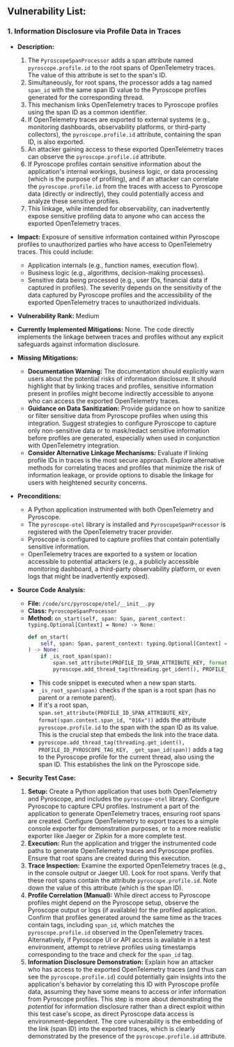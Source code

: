 ## Vulnerability List:

### 1. Information Disclosure via Profile Data in Traces

- **Description:**
    1. The `PyroscopeSpanProcessor` adds a span attribute named `pyroscope.profile.id` to the root spans of OpenTelemetry traces. The value of this attribute is set to the span's ID.
    2. Simultaneously, for root spans, the processor adds a tag named `span_id` with the same span ID value to the Pyroscope profiles generated for the corresponding thread.
    3. This mechanism links OpenTelemetry traces to Pyroscope profiles using the span ID as a common identifier.
    4. If OpenTelemetry traces are exported to external systems (e.g., monitoring dashboards, observability platforms, or third-party collectors), the `pyroscope.profile.id` attribute, containing the span ID, is also exported.
    5. An attacker gaining access to these exported OpenTelemetry traces can observe the `pyroscope.profile.id` attribute.
    6. If Pyroscope profiles contain sensitive information about the application's internal workings, business logic, or data processing (which is the purpose of profiling), and if an attacker can correlate the `pyroscope.profile.id` from the traces with access to Pyroscope data (directly or indirectly), they could potentially access and analyze these sensitive profiles.
    7. This linkage, while intended for observability, can inadvertently expose sensitive profiling data to anyone who can access the exported OpenTelemetry traces.

- **Impact:**
    Exposure of sensitive information contained within Pyroscope profiles to unauthorized parties who have access to OpenTelemetry traces. This could include:
    - Application internals (e.g., function names, execution flow).
    - Business logic (e.g., algorithms, decision-making processes).
    - Sensitive data being processed (e.g., user IDs, financial data if captured in profiles).
    The severity depends on the sensitivity of the data captured by Pyroscope profiles and the accessibility of the exported OpenTelemetry traces to unauthorized individuals.

- **Vulnerability Rank:** Medium

- **Currently Implemented Mitigations:**
    None. The code directly implements the linkage between traces and profiles without any explicit safeguards against information disclosure.

- **Missing Mitigations:**
    - **Documentation Warning:**  The documentation should explicitly warn users about the potential risks of information disclosure. It should highlight that by linking traces and profiles, sensitive information present in profiles might become indirectly accessible to anyone who can access the exported OpenTelemetry traces.
    - **Guidance on Data Sanitization:**  Provide guidance on how to sanitize or filter sensitive data from Pyroscope profiles when using this integration. Suggest strategies to configure Pyroscope to capture only non-sensitive data or to mask/redact sensitive information before profiles are generated, especially when used in conjunction with OpenTelemetry integration.
    - **Consider Alternative Linkage Mechanisms:** Evaluate if linking profile IDs in traces is the most secure approach. Explore alternative methods for correlating traces and profiles that minimize the risk of information leakage, or provide options to disable the linkage for users with heightened security concerns.

- **Preconditions:**
    - A Python application instrumented with both OpenTelemetry and Pyroscope.
    - The `pyroscope-otel` library is installed and `PyroscopeSpanProcessor` is registered with the OpenTelemetry tracer provider.
    - Pyroscope is configured to capture profiles that contain potentially sensitive information.
    - OpenTelemetry traces are exported to a system or location accessible to potential attackers (e.g., a publicly accessible monitoring dashboard, a third-party observability platform, or even logs that might be inadvertently exposed).

- **Source Code Analysis:**
    - **File:** `/code/src/pyroscope/otel/__init__.py`
    - **Class:** `PyroscopeSpanProcessor`
    - **Method:** `on_start(self, span: Span, parent_context: typing.Optional[Context] = None) -> None:`
        ```python
        def on_start(
            self, span: Span, parent_context: typing.Optional[Context] = None
        ) -> None:
            if _is_root_span(span):
                span.set_attribute(PROFILE_ID_SPAN_ATTRIBUTE_KEY, format(span.context.span_id, "016x"))
                pyroscope.add_thread_tag(threading.get_ident(), PROFILE_ID_PYROSCOPE_TAG_KEY, _get_span_id(span))
        ```
        - This code snippet is executed when a new span starts.
        - `_is_root_span(span)` checks if the span is a root span (has no parent or a remote parent).
        - If it's a root span, `span.set_attribute(PROFILE_ID_SPAN_ATTRIBUTE_KEY, format(span.context.span_id, "016x"))` adds the attribute `pyroscope.profile.id` to the span with the span ID as its value. This is the crucial step that embeds the link into the trace data.
        - `pyroscope.add_thread_tag(threading.get_ident(), PROFILE_ID_PYROSCOPE_TAG_KEY, _get_span_id(span))` adds a tag to the Pyroscope profile for the current thread, also using the span ID. This establishes the link on the Pyroscope side.

- **Security Test Case:**
    1. **Setup:** Create a Python application that uses both OpenTelemetry and Pyroscope, and includes the `pyroscope-otel` library. Configure Pyroscope to capture CPU profiles. Instrument a part of the application to generate OpenTelemetry traces, ensuring root spans are created. Configure OpenTelemetry to export traces to a simple console exporter for demonstration purposes, or to a more realistic exporter like Jaeger or Zipkin for a more complete test.
    2. **Execution:** Run the application and trigger the instrumented code paths to generate OpenTelemetry traces and Pyroscope profiles. Ensure that root spans are created during this execution.
    3. **Trace Inspection:** Examine the exported OpenTelemetry traces (e.g., in the console output or Jaeger UI). Look for root spans. Verify that these root spans contain the attribute `pyroscope.profile.id`. Note down the value of this attribute (which is the span ID).
    4. **Profile Correlation (Manual):**  While direct access to Pyroscope profiles might depend on the Pyroscope setup, observe the Pyroscope output or logs (if available) for the profiled application. Confirm that profiles generated around the same time as the traces contain tags, including `span_id`, which matches the `pyroscope.profile.id` observed in the OpenTelemetry traces. Alternatively, if Pyroscope UI or API access is available in a test environment, attempt to retrieve profiles using timestamps corresponding to the trace and check for the `span_id` tag.
    5. **Information Disclosure Demonstration:**  Explain how an attacker who has access to the exported OpenTelemetry traces (and thus can see the `pyroscope.profile.id`) could potentially gain insights into the application's behavior by correlating this ID with Pyroscope profile data, assuming they have some means to access or infer information from Pyroscope profiles.  This step is more about demonstrating the *potential* for information disclosure rather than a direct exploit within this test case's scope, as direct Pyroscope data access is environment-dependent. The core vulnerability is the embedding of the link (span ID) into the exported traces, which is clearly demonstrated by the presence of the `pyroscope.profile.id` attribute.